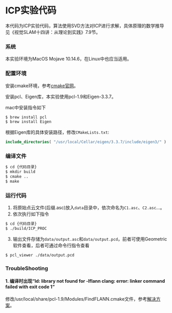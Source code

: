 # ICP实验代码

本代码为ICP实验代码，算法使用SVD方法对ICP进行求解，具体原理的数学推导见《视觉SLAM十四讲：从理论到实践》7.9节。



### 系统

本实验环境为MacOS Mojave 10.14.6，在Linux中也应当适用。



### 配置环境

安装cmake环境，参考[cmake官网](https://cmake.org/download/)。

安装pcl、Eigen库，本实验使用pcl-1.9和Eigen-3.3.7。

mac中安装指令如下

```bash
$ brew install pcl
$ brew install Eigen
```

根据Eigen库的具体安装路径，修改`CMakeLists.txt`:

```cmake
include_directories( "/usr/local/Cellar/eigen/3.3.7/include/eigen3/" ) 
```



### 编译文件

```bash
$ cd {代码目录}
$ mkdir build
$ cmake ..
$ make
```



### 运行代码

1. 将原始点云文件(后缀.asc)放入`data`目录中，依次命名为`C1.asc`、`C2.asc`…。
2. 依次执行如下指令

```bash
$ cd {代码目录}
$ ./build/ICP_PROC 
```

3. 输出文件存储为`data/output.asc`和`data/output.pcd`，前者可使用Geometric软件查看，后者可通过命令行指令查看

```bash
$ pcl_viewer ./data/output.pcd
```



### TroubleShooting

#### 1. 编译时出现“ld: library not found for -lflann clang: error: linker command failed with exit code 1”

修改/usr/local/share/pcl-1.9/Modules/FindFLANN.cmake文件，参考[解决方案](https://github.com/introlab/rtabmap/issues/351#issuecomment-453882844)。





